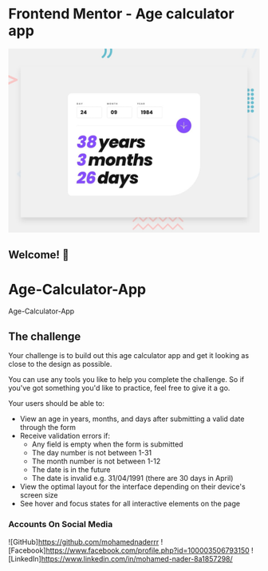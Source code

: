 # Frontend Mentor - Age calculator app

![Design preview for the Age calculator app coding challenge](./design/desktop-preview.jpg)

## Welcome! 👋

# Age-Calculator-App
Age-Calculator-App

## The challenge

Your challenge is to build out this age calculator app and get it looking as close to the design as possible.

You can use any tools you like to help you complete the challenge. So if you've got something you'd like to practice, feel free to give it a go.

Your users should be able to: 

- View an age in years, months, and days after submitting a valid date through the form
- Receive validation errors if:
  - Any field is empty when the form is submitted
  - The day number is not between 1-31
  - The month number is not between 1-12
  - The date is in the future
  - The date is invalid e.g. 31/04/1991 (there are 30 days in April)
- View the optimal layout for the interface depending on their device's screen size
- See hover and focus states for all interactive elements on the page

### Accounts On Social Media
![GitHub]https://github.com/mohamednaderrr
![Facebook]https://www.facebook.com/profile.php?id=100003506793150
![LinkedIn]https://www.linkedin.com/in/mohamed-nader-8a1857298/
















